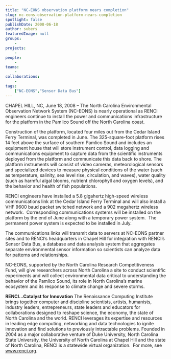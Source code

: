 ```yaml
---
title: "NC-EONS observation platform nears completion"
slug: nc-eons-observation-platform-nears-completion
spotlight: false
publishDate: 2008-06-18
author: subers
featuredImage: null
groups:
    - 
projects:
    - 
people:
    - 
teams: 
    - 
collaborations:
    - 
tags:
    ["NC-EONS","Sensor Data Bus"]
---
```

CHAPEL HILL, NC, June 18, 2008 – The North Carolina Environmental Observation Network System (NC-EONS) is nearly operational as RENCI engineers continue to install the power and communications infrastructure for the platform in the Pamlico Sound off the North Carolina coast.<!--more-->

Construction of the platform, located four miles out from the Cedar Island Ferry Terminal, was completed in June. The 325-square-foot platform rises 14 feet above the surface of southern Pamlico Sound and includes an equipment house that will store instrument control, data logging and communications equipment to capture data from the scientific instruments deployed from the platform and communicate this data back to shore. The platform instruments will consist of video cameras, meteorological sensors and specialized devices to measure physical conditions of the water (such as temperature, salinity, sea level rise, circulation, and waves), water quality (such as harmful algal blooms, nutrient chlorophyll and oxygen levels), and the behavior and health of fish populations.

RENCI engineers have installed a 5.8 gigahertz high-speed wireless communications link at the Cedar Island Ferry Terminal and will also install a VHF 9600 baud packet switched network and a 902 megahertz wireless network.  Corresponding communications systems will be installed on the platform by the end of June along with a temporary power system.  The permanent power system is expected to be installed in July.

The communications links will transmit data to servers at NC-EONS partner sites and to RENCI’s headquarters in Chapel Hill for integration with RENCI’s Sensor Data Bus, a database and data analysis system that aggregates separate environmental sensor information so scientists can analyze data for patterns and relationships.

NC-EONS, supported by the North Carolina Research Competitiveness Fund, will give researchers across North Carolina a site to conduct scientific experiments and will collect environmental data critical to understanding the behavior of the Pamlico Sound, its role in North Carolina’s marine ecosystem and its response to climate change and severe storms.

<strong>RENCI…Catalyst for  Innovation</strong>
The Renaissance Computing Institute brings together computer and discipline scientists, artists, humanists, industry leaders, entrepreneurs, state leaders and educators for collaborations designed to reshape science, the economy, the state of North Carolina and the world. RENCI leverages its expertise and resources in leading edge computing, networking and data technologies to ignite innovation and find solutions to previously intractable problems. Founded in 2004 as a major collaborative venture of Duke University, North Carolina State University, the University of North Carolina at Chapel Hill and the state of North Carolina, RENCI is a statewide virtual organization.  For more, see <a href="https://www.renci.org/">www.renci.org</a>.
